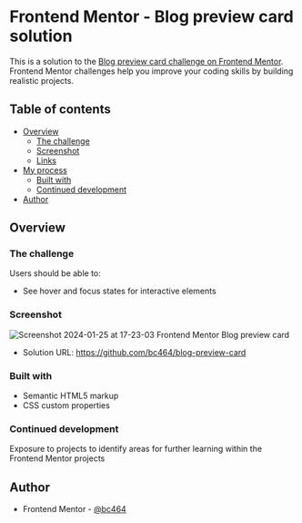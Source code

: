 # Frontend Mentor - Blog preview card solution

This is a solution to the [Blog preview card challenge on Frontend Mentor](https://www.frontendmentor.io/challenges/blog-preview-card-ckPaj01IcS). Frontend Mentor challenges help you improve your coding skills by building realistic projects. 

## Table of contents

- [Overview](#overview)
  - [The challenge](#the-challenge)
  - [Screenshot](#screenshot)
  - [Links](#links)
- [My process](#my-process)
  - [Built with](#built-with)
   - [Continued development](#continued-development)
- [Author](#author)

## Overview

### The challenge

Users should be able to:

- See hover and focus states for interactive elements

### Screenshot

![Screenshot 2024-01-25 at 17-23-03 Frontend Mentor Blog preview card](https://github.com/bc464/blog-preview-card/assets/82536545/29709124-adae-43cb-928c-891e41e45827)

- Solution URL: https://github.com/bc464/blog-preview-card

### Built with

- Semantic HTML5 markup
- CSS custom properties

### Continued development

Exposure to projects to identify areas for further learning within the Frontend Mentor projects

## Author

- Frontend Mentor - [@bc464](https://www.frontendmentor.io/profile/bc464)

